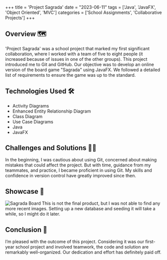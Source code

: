 +++
title = 'Project Sagrada'
date = "2023-06-11"
tags = ['Java', 'JavaFX', 'Object Oriented', 'MVC']
categories = ['School Assignments', 'Collaborative Projects']
+++

## Overview 🗺️
'Project Sagrada' was a school project that marked my first significant collaboration, where I worked with a team of five to eight people (it increased because of issues in one of the other groups). This project introduced me to Git and GitHub. Our objective was to develop an online version of the board game "Sagrada" using JavaFX. We followed a detailed list of requirements to ensure the game was up to the standard.

## Technologies Used 🛠️
- Activity Diagrams
- Enhanced Entity Relationship Diagram
- Class Diagram
- Use Case Diagrams
- Java
- JavaFX

## Challenges and Solutions 🧗🏻
In the beginning, I was cautious about using Git, concerned about making mistakes that could affect the project. But with time, guidance from my teammates, and practice, I became proficient in using Git. My skills and confidence in version control have greatly improved since then.

## Showcase 📸
![Sagrada Board](/images/portfolio/sagrada_showcase.jpg)
This is not the final product, but I was not able to find any more recent images. Setting up a new database and seeding it will take a while, so I might do it later.

## Conclusion 🏁
I’m pleased with the outcome of this project. Considering it was our first-year school project and involved teamwork, the code and solution are remarkably well-organized. Our dedication and effort has definitely paid off.